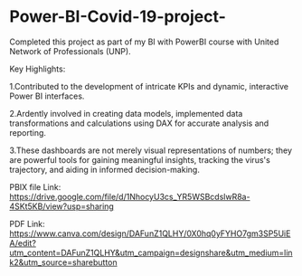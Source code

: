 # Power-BI-Covid-19-project-
Completed this project as part of my BI with PowerBI course with United Network of Professionals (UNP).

Key Highlights:

1.Contributed to the development of intricate KPIs and dynamic, interactive Power BI interfaces.
   
2.Ardently involved in creating data models, implemented data transformations and calculations using DAX for accurate analysis and reporting.

3.These dashboards are not merely visual representations of numbers; they are powerful tools for gaining meaningful insights, tracking the virus's trajectory, and aiding in informed decision-making.

PBIX file Link: https://drive.google.com/file/d/1NhocyU3cs_YR5WSBcdslwR8a-4SKt5KB/view?usp=sharing

PDF Link: https://www.canva.com/design/DAFunZ1QLHY/0X0hq0yFYHO7gm3SP5UiEA/edit?utm_content=DAFunZ1QLHY&utm_campaign=designshare&utm_medium=link2&utm_source=sharebutton
